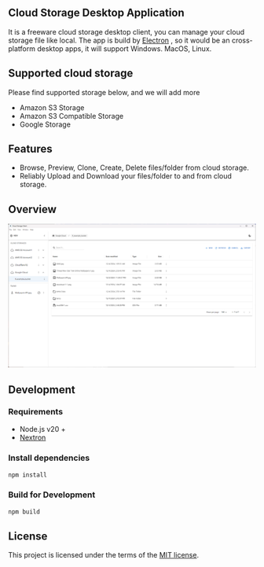 ## Cloud Storage Desktop Application
It is a freeware cloud storage desktop client, you can manage your cloud storage file like local.
The app is build by [Electron](https://www.electronjs.org/) , so it would be an cross-platform desktop apps, it will support Windows. MacOS, Linux. 

## Supported cloud storage

Please find supported storage below, and we will add more
- Amazon S3 Storage
- Amazon S3 Compatible Storage
- Google Storage

## Features
- Browse, Preview, Clone, Create, Delete files/folder from cloud storage.
- Reliably Upload and Download your files/folder to and from cloud storage.

## Overview
![Alt text](example/Home.png)

## Development
### Requirements
- Node.js v20 + 
- [Nextron](https://github.com/saltyshiomix/nextron)

### Install dependencies

```
npm install
```

### Build for Development
```
npm build
```

## License

This project is licensed under the terms of the [MIT license](https://github.com/half-6/cloud-storage-client/blob/main/LICENSE).